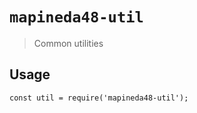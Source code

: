 # `mapineda48-util`

> Common utilities

## Usage

```
const util = require('mapineda48-util');
```
